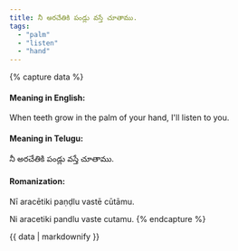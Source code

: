 ```yaml
---
title: నీ అరచేతికి పండ్లు వస్తే చూతాము.
tags:
  - "palm"
  - "listen"
  - "hand"
---
```


{% capture data %}
#### Meaning in English:
When teeth grow in the palm of your hand, I'll listen to you.

#### Meaning in Telugu:
నీ అరచేతికి పండ్లు వస్తే చూతాము.

#### Romanization:
Nī aracētiki paṇḍlu vastē cūtāmu.

Ni aracetiki pandlu vaste cutamu.
{% endcapture %}

{{ data | markdownify }}

